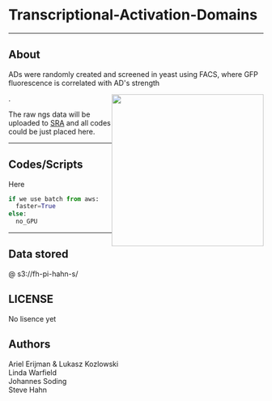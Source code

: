 Transcriptional-Activation-Domains
==================================

---
About
-----
<p>ADs were randomly created and screened in yeast using FACS, where GFP fluorescence is correlated with AD's strength</p> 
<p><img style="float: right;" src ="https://github.com/aerijman/Transcriptional-Activation-Domains/blob/master/FACS_example.jpg" width="300" height="300" /></p>. 
<p></p>

The raw ngs data will be uploaded to [SRA](https://www.ncbi.nlm.nih.gov/sra/) and all codes could be just placed here.

----
Codes/Scripts
--------------------
Here
```python
if we use batch from aws:
  faster=True
else:
  no_GPU
```

---
Data stored
---------------------------
@ s3://fh-pi-hahn-s/

LICENSE
-------------
No lisence yet


Authors
---------------
Ariel Erijman & Lukasz Kozlowski<br>
Linda Warfield<br>
Johannes Soding<br>
Steve Hahn
